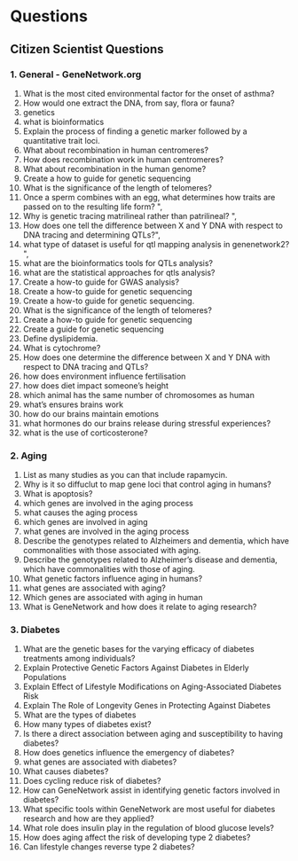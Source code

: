 
# Questions

## Citizen Scientist Questions

### 1. General - GeneNetwork.org

1. What is the most cited environmental factor for the onset of asthma?
2. How would one extract the DNA, from say, flora or fauna?
3. genetics
4. what is bioinformatics
1. Explain the process of finding a genetic marker followed by a quantitative trait loci.
6. What about recombination in human centromeres?
7. How does recombination work in human centromeres?
8. What about recombination in the human genome?
9. Create a how to guide for genetic sequencing
1. What is the significance of the length of telomeres?
1. Once a sperm combines with an egg, what determines how traits are passed on to the resulting life form? ",
1. Why is genetic tracing matrilineal rather than patrilineal? ",
1. How does one tell the difference between X and Y DNA with respect to DNA tracing and determining QTLs?",
1. what type of dataset is useful for qtl mapping analysis in genenetwork2? ",
1. what are the bioinformatics tools for QTLs analysis?
1. what are the statistical approaches for qtls analysis?
1. Create a how-to guide for GWAS analysis?
1. Create a how-to guide for genetic sequencing
1. Create a how-to guide for genetic sequencing.
2. What is the significance of the length of telomeres?
2. Create a how-to guide for genetic sequencing
2. Create a guide for genetic sequencing
2. Define dyslipidemia.
2. What is cytochrome?
2. How does one determine the difference between X and Y DNA with respect to DNA tracing and QTLs?
2. how does environment influence fertilisation
2. how does diet impact someone’s height
2. which animal has the same number of chromosomes as human
2. what’s ensures brains work
3. how do our brains maintain emotions
3. what hormones do our brains release during stressful experiences?
3. what is the use of corticosterone?

### 2. Aging

1. List as many studies as you can that include rapamycin.
2. Why is it so diffuclut to map gene loci that control aging in humans?
3. What is apoptosis?
4. which genes are involved in the aging process
5. what causes the aging process
6. which genes are involved in aging
7. what genes are involved in the aging process
1. Describe the genotypes related to Alzheimers and dementia, which have commonalities with those associated with aging.
9. Describe the genotypes related to Alzheimer’s disease and dementia, which have commonalities with those of aging.
1. What genetic factors influence aging in humans?
1. what genes are associated with aging?
1. Which genes are associated with aging in human
1. What is GeneNetwork and how does it relate to aging research?

### 3. Diabetes

1. What are the genetic bases for the varying efficacy of diabetes treatments among individuals?
2. Explain Protective Genetic Factors Against Diabetes in Elderly Populations
3. Explain Effect of Lifestyle Modifications on Aging-Associated Diabetes Risk
4. Explain The Role of Longevity Genes in Protecting Against Diabetes
5. What are the types of diabetes
6. How many types of diabetes exist?
7. Is there a direct association between aging and susceptibility to having diabetes?
8. How does genetics influence the emergency of diabetes?
9. what genes are associated with diabetes?
1. What causes diabetes?
1. Does cycling reduce risk of diabetes?
1. How can GeneNetwork assist in identifying genetic factors involved in diabetes?
1. What specific tools within GeneNetwork are most useful for diabetes research and how are they applied?
1. What role does insulin play in the regulation of blood glucose levels?
1. How does aging affect the risk of developing type 2 diabetes?
1. Can lifestyle changes reverse type 2 diabetes?